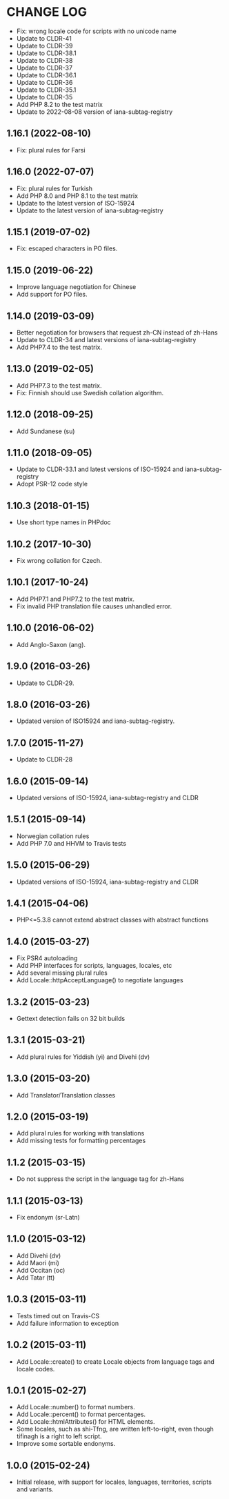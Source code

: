 CHANGE LOG
==========

 - Fix: wrong locale code for scripts with no unicode name
 - Update to CLDR-41
 - Update to CLDR-39
 - Update to CLDR-38.1
 - Update to CLDR-38
 - Update to CLDR-37
 - Update to CLDR-36.1
 - Update to CLDR-36
 - Update to CLDR-35.1
 - Update to CLDR-35
 - Add PHP 8.2 to the test matrix
 - Update to 2022-08-08 version of iana-subtag-registry

## 1.16.1 (2022-08-10)
 - Fix: plural rules for Farsi

## 1.16.0 (2022-07-07)
 - Fix: plural rules for Turkish
 - Add PHP 8.0 and PHP 8.1 to the test matrix
 - Update to the latest version of ISO-15924
 - Update to the latest version of iana-subtag-registry

## 1.15.1 (2019-07-02)
 - Fix: escaped characters in PO files.

## 1.15.0 (2019-06-22)
 - Improve language negotiation for Chinese
 - Add support for PO files.

## 1.14.0 (2019-03-09)
 - Better negotiation for browsers that request zh-CN instead of zh-Hans
 - Update to CLDR-34 and latest versions of iana-subtag-registry
 - Add PHP7.4 to the test matrix.

## 1.13.0 (2019-02-05)
 - Add PHP7.3 to the test matrix.
 - Fix: Finnish should use Swedish collation algorithm.

## 1.12.0 (2018-09-25)
 - Add Sundanese (su)

## 1.11.0 (2018-09-05)
 - Update to CLDR-33.1 and latest versions of ISO-15924 and iana-subtag-registry
 - Adopt PSR-12 code style

## 1.10.3 (2018-01-15)
 - Use short type names in PHPdoc

## 1.10.2 (2017-10-30)
 - Fix wrong collation for Czech.

## 1.10.1 (2017-10-24)
 - Add PHP7.1 and PHP7.2 to the test matrix.
 - Fix invalid PHP translation file causes unhandled error.

## 1.10.0 (2016-06-02)
 - Add Anglo-Saxon (ang).

## 1.9.0 (2016-03-26)
 - Update to CLDR-29.

## 1.8.0 (2016-03-26)
 - Updated version of ISO15924 and iana-subtag-registry.

## 1.7.0 (2015-11-27)
 - Update to CLDR-28

## 1.6.0 (2015-09-14)
 - Updated versions of ISO-15924, iana-subtag-registry and CLDR

## 1.5.1 (2015-09-14)
 - Norwegian collation rules
 - Add PHP 7.0 and HHVM to Travis tests

## 1.5.0 (2015-06-29)
 - Updated versions of ISO-15924, iana-subtag-registry and CLDR

## 1.4.1 (2015-04-06)
 - PHP<=5.3.8 cannot extend abstract classes with abstract functions

## 1.4.0 (2015-03-27)
 - Fix PSR4 autoloading
 - Add PHP interfaces for scripts, languages, locales, etc
 - Add several missing plural rules
 - Add Locale::httpAcceptLanguage() to negotiate languages

## 1.3.2 (2015-03-23)
 - Gettext detection fails on 32 bit builds

## 1.3.1 (2015-03-21)
 - Add plural rules for Yiddish (yi) and Divehi (dv)

## 1.3.0 (2015-03-20)
 - Add Translator/Translation classes

## 1.2.0 (2015-03-19)
 - Add plural rules for working with translations
 - Add missing tests for formatting percentages

## 1.1.2 (2015-03-15)
 - Do not suppress the script in the language tag for zh-Hans

## 1.1.1 (2015-03-13)
 - Fix endonym (sr-Latn)

## 1.1.0 (2015-03-12)
 - Add Divehi (dv)
 - Add Maori (mi)
 - Add Occitan (oc)
 - Add Tatar (tt)

## 1.0.3 (2015-03-11)
 - Tests timed out on Travis-CS
 - Add failure information to exception

## 1.0.2 (2015-03-11)
 - Add Locale::create() to create Locale objects from language tags and locale codes.

## 1.0.1 (2015-02-27)
 - Add Locale::number() to format numbers.
 - Add Locale::percent() to format percentages.
 - Add Locale::htmlAttributes() for HTML elements.
 - Some locales, such as shi-Tfng, are written left-to-right, even though tifinagh is a right to left script.
 - Improve some sortable endonyms.

## 1.0.0 (2015-02-24)
 - Initial release, with support for locales, languages, territories, scripts and variants.
